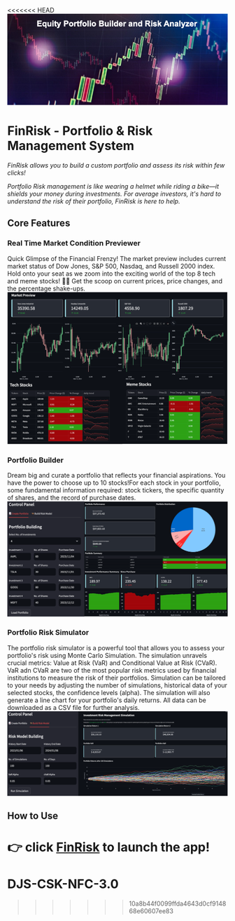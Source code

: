 <<<<<<< HEAD
![cover_photo](./readmefile/Cover.png)

# FinRisk - Portfolio & Risk Management System
*FinRisk allows you to build a custom portfolio and assess its risk within 
few clicks!*

*Portfolio Risk management is like wearing a helmet while riding a bike—it 
shields your money during investments. For average investors, it's hard to 
understand the risk of their portfolio, FinRisk is here to help.*

## Core Features
### Real Time Market Condition Previewer
Quick Glimpse of the Financial Frenzy! The market preview includes current
market status of Dow Jones, S&P 500, Nasdaq, and Russell 2000 index. Hold onto 
your seat as we zoom into the exciting world of the top 8 tech and meme stocks! 
🚀🎢 Get the scoop on current prices, price changes, and the percentage shake-ups.
![market_preview](./readmefile/market_preview.png)
### Portfolio Builder
Dream big and curate a portfolio that reflects your financial aspirations. You 
have the power to choose up to 10 stocks!For each stock in your portfolio, some 
fundamental information required: stock tickers, the specific quantity of shares, 
and the record of purchase dates.
![portfolio_builder](./readmefile/portfolio_builder.png)

### Portfolio Risk Simulator
The portfolio risk simulator is a powerful tool that allows you to assess your portfolio's risk using
Monte Carlo Simulation. The simulation unravels crucial metrics: Value at Risk (VaR) and Conditional Value 
at Risk (CVaR). VaR adn CVaR are two of the most popular risk metrics used by financial institutions to 
measure the risk of their portfolios. Simulation can be tailored to your needs by adjusting the number 
of simulations, historical data of your selected stocks, the confidence levels (alpha). The simulation 
will also generate a line chart for your portfolio's daily returns. All data can be downloaded as a CSV file for
further analysis.
![portfolio_risk_simulator](./readmefile/risk_model.png)
## How to Use
👉 click [FinRisk](https://finrisk.streamlit.app/) to launch the app!
=======
# DJS-CSK-NFC-3.0
>>>>>>> 10a8b44f0099ffda4643d0cf914868e60607ee83
